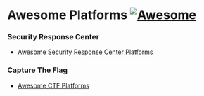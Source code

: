 # Awesome Platforms [![Awesome](https://cdn.rawgit.com/sindresorhus/awesome/d7305f38d29fed78fa85652e3a63e154dd8e8829/media/badge.svg)](https://github.com/We5ter/Awesome-Platforms)

### Security Response Center

- [Awesome Security Response Center Platforms](https://github.com/We5ter/Awesome-Platforms/blob/master/SRC-Platforms.md)

### Capture The Flag

 - [Awesome CTF Platforms](https://github.com/We5ter/Awesome-Platforms/blob/master/CTF-Platforms.md)

